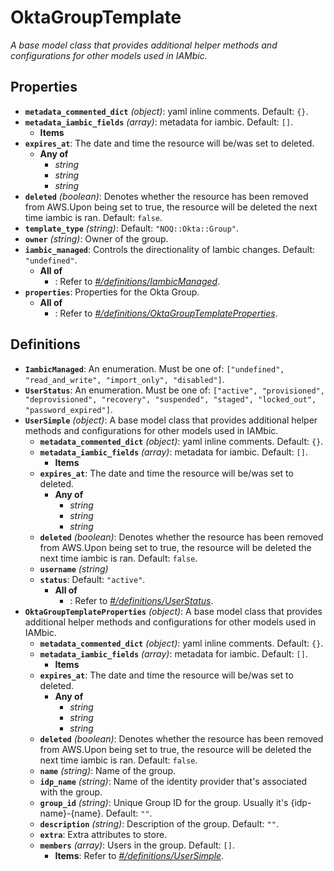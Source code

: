 # OktaGroupTemplate

*A base model class that provides additional helper methods and
configurations for other models used in IAMbic.*

## Properties

- **`metadata_commented_dict`** *(object)*: yaml inline comments. Default: `{}`.
- **`metadata_iambic_fields`** *(array)*: metadata for iambic. Default: `[]`.
  - **Items**
- **`expires_at`**: The date and time the resource will be/was set to deleted.
  - **Any of**
    - *string*
    - *string*
    - *string*
- **`deleted`** *(boolean)*: Denotes whether the resource has been removed from AWS.Upon being set to true, the resource will be deleted the next time iambic is ran. Default: `false`.
- **`template_type`** *(string)*: Default: `"NOQ::Okta::Group"`.
- **`owner`** *(string)*: Owner of the group.
- **`iambic_managed`**: Controls the directionality of Iambic changes. Default: `"undefined"`.
  - **All of**
    - : Refer to *[#/definitions/IambicManaged](#definitions/IambicManaged)*.
- **`properties`**: Properties for the Okta Group.
  - **All of**
    - : Refer to *[#/definitions/OktaGroupTemplateProperties](#definitions/OktaGroupTemplateProperties)*.
## Definitions

- <a id="definitions/IambicManaged"></a>**`IambicManaged`**: An enumeration. Must be one of: `["undefined", "read_and_write", "import_only", "disabled"]`.
- <a id="definitions/UserStatus"></a>**`UserStatus`**: An enumeration. Must be one of: `["active", "provisioned", "deprovisioned", "recovery", "suspended", "staged", "locked_out", "password_expired"]`.
- <a id="definitions/UserSimple"></a>**`UserSimple`** *(object)*: A base model class that provides additional helper methods and
configurations for other models used in IAMbic.
  - **`metadata_commented_dict`** *(object)*: yaml inline comments. Default: `{}`.
  - **`metadata_iambic_fields`** *(array)*: metadata for iambic. Default: `[]`.
    - **Items**
  - **`expires_at`**: The date and time the resource will be/was set to deleted.
    - **Any of**
      - *string*
      - *string*
      - *string*
  - **`deleted`** *(boolean)*: Denotes whether the resource has been removed from AWS.Upon being set to true, the resource will be deleted the next time iambic is ran. Default: `false`.
  - **`username`** *(string)*
  - **`status`**: Default: `"active"`.
    - **All of**
      - : Refer to *[#/definitions/UserStatus](#definitions/UserStatus)*.
- <a id="definitions/OktaGroupTemplateProperties"></a>**`OktaGroupTemplateProperties`** *(object)*: A base model class that provides additional helper methods and
configurations for other models used in IAMbic.
  - **`metadata_commented_dict`** *(object)*: yaml inline comments. Default: `{}`.
  - **`metadata_iambic_fields`** *(array)*: metadata for iambic. Default: `[]`.
    - **Items**
  - **`expires_at`**: The date and time the resource will be/was set to deleted.
    - **Any of**
      - *string*
      - *string*
      - *string*
  - **`deleted`** *(boolean)*: Denotes whether the resource has been removed from AWS.Upon being set to true, the resource will be deleted the next time iambic is ran. Default: `false`.
  - **`name`** *(string)*: Name of the group.
  - **`idp_name`** *(string)*: Name of the identity provider that's associated with the group.
  - **`group_id`** *(string)*: Unique Group ID for the group. Usually it's {idp-name}-{name}. Default: `""`.
  - **`description`** *(string)*: Description of the group. Default: `""`.
  - **`extra`**: Extra attributes to store.
  - **`members`** *(array)*: Users in the group. Default: `[]`.
    - **Items**: Refer to *[#/definitions/UserSimple](#definitions/UserSimple)*.
